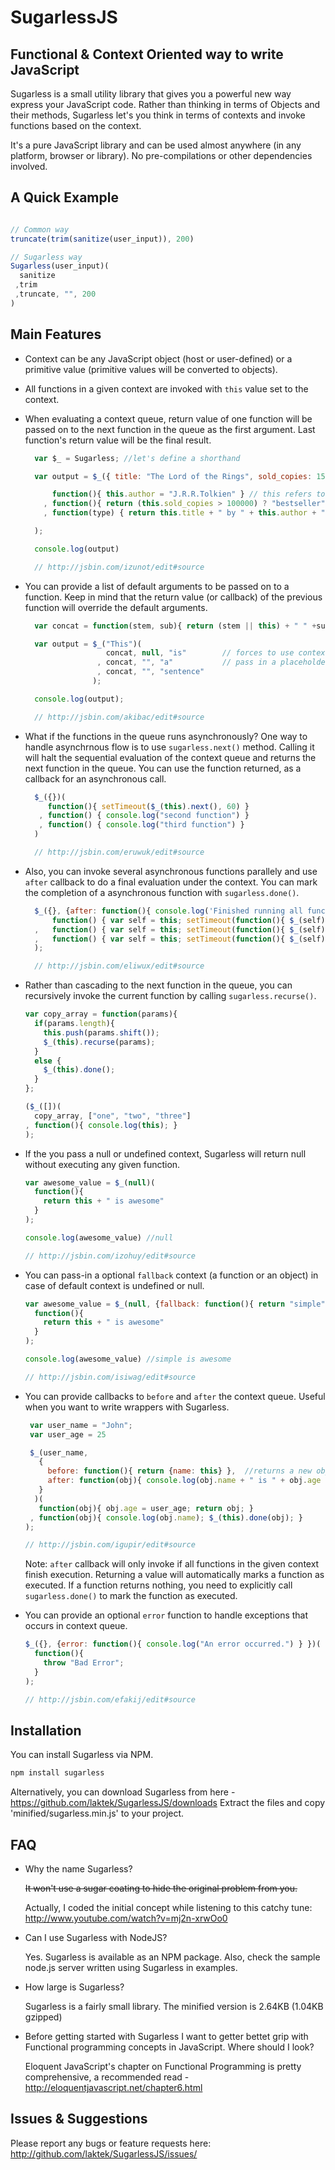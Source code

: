 # SugarlessJS
## Functional & Context Oriented way to write JavaScript

Sugarless is a small utility library that gives you a powerful new way express your JavaScript code. Rather than thinking in terms of Objects and their methods, Sugarless let's you think in terms of contexts and invoke functions based on the context. 

It's a pure JavaScript library and can be used almost anywhere (in any platform, browser or library). No pre-compilations or other dependencies involved.

A Quick Example
------------

  ```javascript

  // Common way 
  truncate(trim(sanitize(user_input)), 200)
  
  // Sugarless way
  Sugarless(user_input)(
    sanitize          
   ,trim             
   ,truncate, "", 200   
  )
  ```

Main Features
-------------

* Context can be any JavaScript object (host or user-defined) or a primitive value (primitive values will be converted to objects).

* All functions in a given context are invoked with `this` value set to the context.

* When evaluating a context queue, return value of one function will be passed on to the next function in the queue as the first argument. 
  Last function's return value will be the final result. 

  ```javascript
    var $_ = Sugarless; //let's define a shorthand

    var output = $_({ title: "The Lord of the Rings", sold_copies: 150000000 })(

        function(){ this.author = "J.R.R.Tolkien" } // this refers to the context
      , function(){ return (this.sold_copies > 100000) ? "bestseller" : "average" } // passes the result to the next function
      , function(type) { return this.title + " by " + this.author + " is a " + type }  // returned as the final result

    );

    console.log(output)

    // http://jsbin.com/izunot/edit#source
  ```

* You can provide a list of default arguments to be passed on to a function.
  Keep in mind that the return value (or callback) of the previous function will override the default arguments.

  ```javascript
    var concat = function(stem, sub){ return (stem || this) + " " +sub }

    var output = $_("This")(
                    concat, null, "is"        // forces to use context as the stem
                  , concat, "", "a"           // pass in a placeholder argument for stem 
                  , concat, "", "sentence"
                 );

    console.log(output);

    // http://jsbin.com/akibac/edit#source
  ```

* What if the functions in the queue runs asynchronously? One way to handle asynchrnous flow is to use `sugarless.next()` method. Calling it will halt the sequential evaluation of the context queue and returns the next function in the queue. You can use the function returned, as a callback for an asynchronous call. 

  ```javascript
    $_({})(
       function(){ setTimeout($_(this).next(), 60) }
     , function() { console.log("second function") }
     , function() { console.log("third function") }
    )

    // http://jsbin.com/eruwuk/edit#source
  ```

* Also, you can invoke several asynchronous functions parallely and use `after` callback to do a final evaluation under the context. You can mark the completion of a asynchronous function with `sugarless.done()`. 

  ```javascript
    $_({}, {after: function(){ console.log('Finished running all functions')}})(
        function() { var self = this; setTimeout(function(){ $_(self).done() }, 180) }
    ,   function() { var self = this; setTimeout(function(){ $_(self).done() }, 20) }
    ,   function() { var self = this; setTimeout(function(){ $_(self).done() }, 60) }
    );

    // http://jsbin.com/eliwux/edit#source 
  ```

* Rather than cascading to the next function in the queue, you can recursively invoke the current function by calling `sugarless.recurse()`.  

  ```javascript
  var copy_array = function(params){ 
    if(params.length){
      this.push(params.shift());
      $_(this).recurse(params);
    }
    else {
      $_(this).done();
    }
  };

  ($_([])(
    copy_array, ["one", "two", "three"]
  , function(){ console.log(this); }
  );
  ```

* If the you pass a null or undefined context, Sugarless will return null without executing any given function.

  ```javascript
  var awesome_value = $_(null)(
    function(){
      return this + " is awesome"
    }
  );

  console.log(awesome_value) //null

  // http://jsbin.com/izohuy/edit#source
  ```

* You can pass-in a optional `fallback` context (a function or an object) in case of default context is undefined or null.

  ```javascript
  var awesome_value = $_(null, {fallback: function(){ return "simple"} })(
    function(){
      return this + " is awesome"
    }
  );

  console.log(awesome_value) //simple is awesome

  // http://jsbin.com/isiwag/edit#source
  ```

* You can provide callbacks to `before` and `after` the context queue. Useful when you want to write wrappers with Sugarless.

  ```javascript
   var user_name = "John";
   var user_age = 25

   $_(user_name, 
     {
       before: function(){ return {name: this} },  //returns a new object wrapping the context
       after: function(obj){ console.log(obj.name + " is " + obj.age + " old."); } 
     }
    )(
     function(obj){ obj.age = user_age; return obj; }
   , function(obj){ console.log(obj.name); $_(this).done(obj); }
  );

  // http://jsbin.com/igupir/edit#source
  ```

  Note: `after` callback will only invoke if all functions in the given context finish execution. Returning a value will automatically marks a function as executed. If a function returns nothing, you need to explicitly call `sugarless.done()` to mark the function as executed.

* You can provide an optional `error` function to handle exceptions that occurs in context queue.

  ```javascript
  $_({}, {error: function(){ console.log("An error occurred.") } })(
    function(){
      throw "Bad Error";
    }
  );

  // http://jsbin.com/efakij/edit#source
  ```
Installation
------------

You can install Sugarless via NPM.

  ```bash
  npm install sugarless

  ```
Alternatively, you can download Sugarless from here - https://github.com/laktek/SugarlessJS/downloads
Extract the files and copy 'minified/sugarless.min.js' to your project.

FAQ
---

* Why the name Sugarless?

  <del>It won't use a sugar coating to hide the original problem from you.</del> 

  Actually, I coded the initial concept while listening to this catchy tune: http://www.youtube.com/watch?v=mj2n-xrwOo0

* Can I use Sugarless with NodeJS?
  
  Yes. Sugarless is available as an NPM package. Also, check the sample node.js server written using Sugarless in examples. 

* How large is Sugarless?

  Sugarless is a fairly small library. The minified version is 2.64KB (1.04KB gzipped)

* Before getting started with Sugarless I want to getter bettet grip with Functional programming concepts in JavaScript. Where should I look?
  
  Eloquent JavaScript's chapter on Functional Programming is pretty comprehensive, a recommended read - http://eloquentjavascript.net/chapter6.html

Issues & Suggestions
--------------------
Please report any bugs or feature requests here:
http://github.com/laktek/SugarlessJS/issues/
